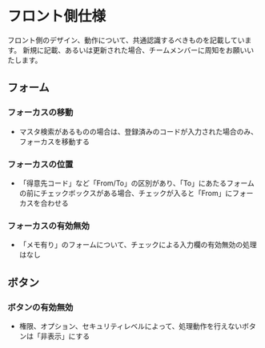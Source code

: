 # フロント側仕様
フロント側のデザイン、動作について、共通認識するべきものを記載しています。
新規に記載、あるいは更新された場合、チームメンバーに周知をお願いいたします。


## フォーム
### フォーカスの移動
- マスタ検索があるものの場合は、登録済みのコードが入力された場合のみ、フォーカスを移動する

### フォーカスの位置
- 「得意先コード」など「From/To」の区別があり、「To」にあたるフォームの前にチェックボックスがある場合、チェックが入ると「From」にフォーカスを合わせる
    
### フォーカスの有効無効
- 「メモ有り」のフォームについて、チェックによる入力欄の有効無効の処理はなし

## ボタン
### ボタンの有効無効
- 権限、オプション、セキュリティレベルによって、処理動作を行えないボタンは「非表示」にする